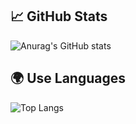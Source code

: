 ## 📈 GitHub Stats
![Anurag's GitHub stats](https://github-readme-stats.vercel.app/api?username=911218sky&show_icons=true&include_all_commits=true&text_bold=true&rank_icon=github)

## 🌍 Use Languages
![Top Langs](https://github-readme-stats.vercel.app/api/top-langs/?username=911218sky&layout=compact)
